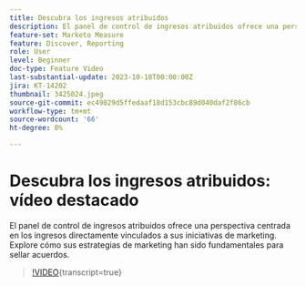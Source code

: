 ```yaml
---
title: Descubra los ingresos atribuidos
description: El panel de control de ingresos atribuidos ofrece una perspectiva centrada en los ingresos directamente vinculados a sus iniciativas de marketing. Explore cómo sus estrategias de marketing han sido fundamentales para sellar acuerdos.
feature-set: Marketo Measure
feature: Discover, Reporting
role: User
level: Beginner
doc-type: Feature Video
last-substantial-update: 2023-10-18T00:00:00Z
jira: KT-14202
thumbnail: 3425024.jpeg
source-git-commit: ec49829d5ffedaaf18d153cbc89d040daf2f86cb
workflow-type: tm+mt
source-wordcount: '66'
ht-degree: 0%

---
```



# Descubra los ingresos atribuidos: vídeo destacado

El panel de control de ingresos atribuidos ofrece una perspectiva centrada en los ingresos directamente vinculados a sus iniciativas de marketing. Explore cómo sus estrategias de marketing han sido fundamentales para sellar acuerdos.

>[!VIDEO](https://video.tv.adobe.com/v/3425024/?learn=on){transcript=true}
